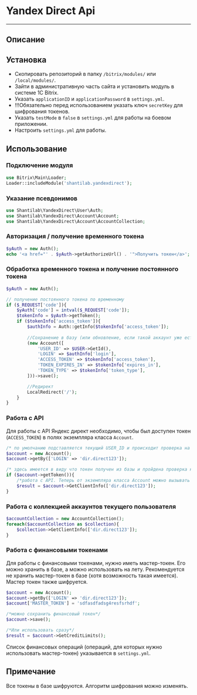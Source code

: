 # Yandex Direct Api
---

## Описание

## Установка
- Скопировать репозиторий в папку `/bitrix/modules/` или `/local/modules/`.
- Зайти в административную часть сайта и установить модуль в системе 1С Bitrix.
- Указать `applicationID` и `applicationPassword` в `settings.yml`.
- !!!Обязательно перед использованием указать ключ `secretKey` для шифрования токенов.
- Указать `testMode` в `false` в `settings.yml` для работы на боевом приложении.
- Настроить `settings.yml` для работы.

## Использование
### Подключение модуля
```php
use Bitrix\Main\Loader;
Loader::includeModule('shantilab.yandexdirect');
```

### Указание псевдонимов
```php
use Shantilab\YandexDirect\User\Auth;
use Shantilab\YandexDirect\Account\Account;
use Shantilab\YandexDirect\Account\AccountCollection;
```

### Авторизация / получение временного токена
```php
$yAuth = new Auth();
echo '<a href="' . $yAuth->getAuthorizeUrl() . '">Получить токен</a>';
```

### Обработка временного токена и получение постоянного токена
```php
$yAuth = new Auth();

// получение постоянного токена по временному
if ($_REQUEST['code']){
    $yAuth['code'] = intval($_REQUEST['code']);
    $tokenInfo = $yAuth->getToken();
    if ($tokenInfo['access_token']){
        $authInfo = Auth::getInfo($tokenInfo['access_token']);
        
        //Сохранение в базу (или обновление, если такой аккаунт уже есть в базе)
        (new Account([
            'USER_ID' => $USER->GetId(),
            'LOGIN' => $authInfo['login'],
            'ACCESS_TOKEN' => $tokenInfo['access_token'],
            'TOKEN_EXPIRES_IN' => $tokenInfo['expires_in'],
            'TOKEN_TYPE' => $tokenInfo['token_type'],
        ]))->save();

        //Редирект
        LocalRedirect('/');
    }
}
```

### Работа с API
Для работы с API Яндекс директ необходимо, чтобы был доступен токен (`ACCESS_TOKEN`) в полях экземпляра класса `Account`. 
```php
/* по умолчанию подставляется текущий USER_ID и происходит проверка на актуальный токен.*/
$account = new Account();
$account->getBy(['LOGIN' => 'dir.direct123']);

/* здесь имеется в виду что токен получен из базы и пройдена проверка на его актуальность*/
if ($account->getToken()){
    /*работа с API. Теперь от экземпляра класса Account можно вызывать любые методы Яндекс Директа*/
    $result = $account->GetClientInfo(['dir.direct123']);
}
```

### Работа с коллекцией аккаунтов текущего пользователя
```php
$accountCollection = new AccountCollection();
foreach($accountCollection as $collection){
    $collection->GetClientInfo(['dir.direct123']);
}
```
### Работа с финансовыми токенами
Для работы с финансовыми токенами, нужно иметь мастер-токен. Его можно хранить в базе, а можно использовать на лету.
Рекомендуется не хранить мастер-токен в базе (хотя возможность такая имеется). Мастер токен также шифруется.
```php
$account = new Account();
$account->getBy(['LOGIN' => 'dir.direct123']);
$account['MASTER_TOKEN'] = 'sdfasdfadsg4resfsrhdf';

/*можно сохранить финансовый токен*/
$account->save();

/*Или использовать сразу*/
$result = $account->GetCreditLimits();
```
Список финансовых операций (операций, для которых нужно использовать мастер-токен) указывается в `settings.yml`.

## Примечание
Все токены в базе шифруются. Алгоритм шифрования можно изменять.